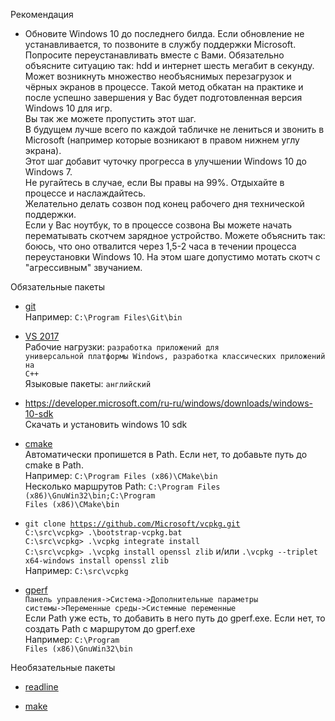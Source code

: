 Рекомендация

- Обновите Windows 10 до последнего билда. Если обновление не устанавливается, то позвоните в службу поддержки Microsoft.<br>
Попросите переустанавливать вместе с Вами. Обязательно объясните ситуацию так: hdd и интернет шесть мегабит в секунду. Может возникнуть множество необъяснимых перезагрузок и чёрных экранов в процессе. Такой метод обкатан на практике и после успешно завершения у Вас будет подготовленная версия Windows 10 для игр.<br>
Вы так же можете пропустить этот шаг.<br>
В будущем лучше всего по каждой табличке не лениться и звонить в Microsoft (например которые возникают в правом нижнем углу экрана).<br>
Этот шаг добавит чуточку прогресса в улучшении Windows 10 до Windows 7.<br>
Не ругайтесь в случае, если Вы правы на 99%. Отдыхайте в процессе и наслаждайтесь.<br>
Желательно делать созвон под конец рабочего дня технической поддержки.<br>
Если у Вас ноутбук, то в процессе созвона Вы можете начать перематывать скотчем зарядное устройство. Можете объяснить так: боюсь, что оно отвалится через 1,5-2 часа в течении процесса переустановки Windows 10. На этом шаге допустимо мотать скотч с "агрессивным" звучанием.

Обязательные пакеты

- [git](https://git-scm.com/)<br>
Например: <code>C:\Program Files\Git\bin</code>

- <a href="https://www.visualstudio.com/ru/thank-you-downloading-visual-studio/?sku=Community&rel=15">VS 2017</a><br>
Рабочие нагрузки: <code>разработка приложений для универсальной платформы Windows, разработка классических приложений на C++</code><br>
Языковые пакеты: <code>английский</code>

- <a href="https://developer.microsoft.com/ru-ru/windows/downloads/windows-10-sdk">https://developer.microsoft.com/ru-ru/windows/downloads/windows-10-sdk</a><br>
Скачать и установить windows 10 sdk

- [cmake](https://cmake.org/)<br>
Автоматически пропишется в Path. Если нет, то добавьте путь до cmake в Path.<br>
Например: <code>C:\Program Files (x86)\CMake\bin</code><br>
Несколько маршрутов Path: <code>C:\Program Files (x86)\GnuWin32\bin\;C:\Program Files (x86)\CMake\bin</code><br>

- <code>git clone https://github.com/Microsoft/vcpkg.git</code><br>
<code>C:\src\vcpkg> .\bootstrap-vcpkg.bat</code><br>
<code>C:\src\vcpkg> .\vcpkg integrate install</code><br>
<code>C:\src\vcpkg> .\vcpkg install openssl zlib</code> и/или <code>.\vcpkg --triplet x64-windows install openssl zlib</code><br>
Например: <code>C:\src\vcpkg</code><br>

- [gperf](https://sourceforge.net/projects/gnuwin32/files/gperf/3.0.1/)<br>
<code>Панель управления->Система->Дополнительные параметры системы->Переменные среды->Системные переменные</code><br>
Если Path уже есть, то добавить в него путь до gperf.exe. Если нет, то создать Path с маршрутом до gperf.exe<br>
Например: <code>C:\Program Files (x86)\GnuWin32\bin</code><br>

Необязательные пакеты

- [readline](https://sourceforge.net/projects/gnuwin32/files/readline/5.0-1/)

- [make](https://sourceforge.net/projects/gnuwin32/files/make/)
